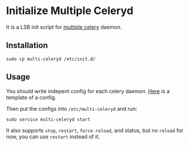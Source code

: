 # Initialize Multiple Celeryd

It is a LSB init script for [multiple celery](http://www.celeryproject.org/)
daemon.

## Installation

    sudo cp multi-celeryd /etc/init.d/

## Usage

You should write indepent config for each celery daemon. [Here](https://github.com/moskytw/init-multi-celeryd/blob/master/etc-multi-celeryd-config.tmpl) is a template of a
config.

Then put the configs into `/etc/multi-celeryd` and run:

    sudo service multi-celeryd start

It also supports `stop`, `restart`, `force-reload`, and status, but no
`reload` for now, you can use `restart` instead of it.
